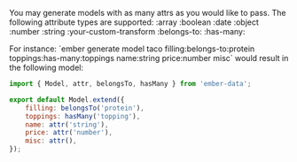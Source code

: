 <grey>You may generate models with as many attrs as you would like to pass. The following attribute types are supported:</grey>
	<yellow><attr-name></yellow>
	<yellow><attr-name></yellow>:array
	<yellow><attr-name></yellow>:boolean
	<yellow><attr-name></yellow>:date
	<yellow><attr-name></yellow>:object
	<yellow><attr-name></yellow>:number
	<yellow><attr-name></yellow>:string
	<yellow><attr-name></yellow>:your-custom-transform
	<yellow><attr-name></yellow>:belongs-to:<yellow><model-name></yellow>
	<yellow><attr-name></yellow>:has-many:<yellow><model-name></yellow>

For instance: <green>\`ember generate model taco filling:belongs-to:protein toppings:has-many:toppings name:string price:number misc\`</green>
would result in the following model:

```js
import { Model, attr, belongsTo, hasMany } from 'ember-data';

export default Model.extend({
	filling: belongsTo('protein'),
	toppings: hasMany('topping'),
	name: attr('string'),
	price: attr('number'),
	misc: attr(),
});
```
